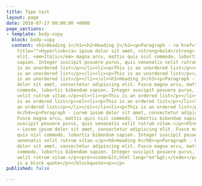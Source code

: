 ```yaml
---
title: Type test
layout: page
date: 2018-07-27 00:00:00 +0000
page_sections:
- template: body-copy
  block: body-copy
  content: <h1>Heading 1</h1><h2>Heading 2</h2><p>Paragraph - <a href="example.org"
    title="">Hyperlink</a> ipsum dolor sit amet, <strong>bold</strong> adipiscing
    elit. <em>Italic</em> magna arcu, mattis quis nisl commodo, lobortis bibendum
    sapien. Integer suscipit posuere purus, quis venenatis velit rutrum vitae.</p><ul><li><p>This
    is an unordered list</p></li><li><p>This is an unordered list</p><ul><li><p>This
    is an unordered list</p></li><li><p>This is an unordered list</p></li></ul></li><li><p>This
    is an unordered list</p></li></ul><h3>Heading 3</h3><p>Paragraph - Lorem ipsum
    dolor sit amet, consectetur adipiscing elit. Fusce magna arcu, mattis quis nisl
    commodo, lobortis bibendum sapien. Integer suscipit posuere purus, quis venenatis
    velit rutrum vitae.</p><ol><li><p>This is an ordered list</p></li><li><p>This
    is an ordered list</p><ol><li><p>This is an ordered list</p></li><li><p>This is
    an ordered list</p></li></ol></li><li><p>This is an ordered list</p></li></ol><h4>Heading
    4</h4><p>Paragraph - Lorem ipsum dolor sit amet, consectetur adipiscing elit.
    Fusce magna arcu, mattis quis nisl commodo, lobortis bibendum sapien. Integer
    suscipit posuere purus, quis venenatis velit rutrum vitae.</p><h5>Heading 5</h5><p>Paragraph
    - Lorem ipsum dolor sit amet, consectetur adipiscing elit. Fusce magna arcu, mattis
    quis nisl commodo, lobortis bibendum sapien. Integer suscipit posuere purus, quis
    venenatis velit rutrum vitae.</p><h6>Heading 6</h6><p>Paragraph - Lorem ipsum
    dolor sit amet, consectetur adipiscing elit. Fusce magna arcu, mattis quis nisl
    commodo, lobortis bibendum sapien. Integer suscipit posuere purus, quis venenatis
    velit rutrum vitae.</p><pre><code>&lt;html lang="en"&gt;</code></pre><blockquote><p>This
    is a block quote</p></blockquote><p></p>
published: false

---
```

